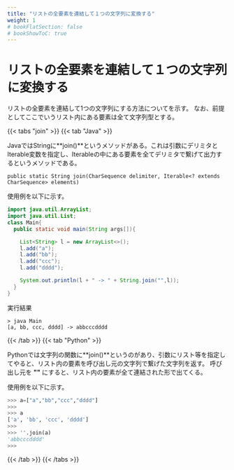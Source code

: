 ```yaml
---
title: "リストの全要素を連結して１つの文字列に変換する"
weight: 1
# bookFlatSection: false
# bookShowToC: true
---
```


# リストの全要素を連結して１つの文字列に変換する

リストの全要素を連結して1つの文字列にする方法についてを示す。
なお、前提としてここでいうリスト内にある要素は全て文字列型とする。

{{< tabs "join" >}}
{{< tab "Java" >}}

JavaではStringに**join()**というメソッドがある。これは引数にデリミタとIterable変数を指定し、Iterableの中にある要素を全てデリミタで繋げて出力するというメソッドである。  

`public static String join(CharSequence delimiter, Iterable<? extends CharSequence> elements)`

使用例を以下に示す。  

```java
import java.util.ArrayList;
import java.util.List;
class Main{
  public static void main(String args[]){

    List<String> l = new ArrayList<>();
    l.add("a");
    l.add("bb");
    l.add("ccc");
    l.add("dddd");

    System.out.println(l + " -> " + String.join("",l));
  }
}
```

実行結果
```
> java Main      
[a, bb, ccc, dddd] -> abbcccdddd
```

{{< /tab >}}
{{< tab "Python" >}}

Pythonでは文字列の関数に**join()**というのがあり、引数にリスト等を指定してやると、リスト内の要素を呼び出し元の文字列で繋げた文字列を返す。
呼び出し元を **""** にすると、リスト内の要素が全て連結された形で出てくる。

使用例を以下に示す。  

```python
>>> a=["a","bb","ccc","dddd"] 
>>> 
>>> a
['a', 'bb', 'ccc', 'dddd']
>>>
>>> ''.join(a)
'abbcccdddd'
>>>
```

{{< /tab >}}
{{< /tabs >}}
